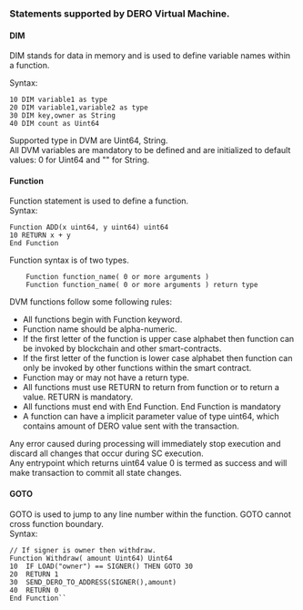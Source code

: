 ### Statements supported by  DERO Virtual Machine.  

#### DIM 
DIM stands for data in memory and is used to define variable names within a function.  

Syntax:
```
10 DIM variable1 as type 
20 DIM variable1,variable2 as type
30 DIM key,owner as String
40 DIM count as Uint64
```  
Supported type in DVM are Uint64, String.  
All DVM variables are mandatory to be defined and are initialized to default values: 0 for Uint64  and "" for String.  

#### Function  
Function statement is used to define a function.  
Syntax:  
```
Function ADD(x uint64, y uint64) uint64 
10 RETURN x + y
End Function
```  
Function syntax is of two types.  
```
    Function function_name( 0 or more arguments )
    Function function_name( 0 or more arguments ) return type
```
DVM functions follow some following rules:  
* All functions begin with Function keyword. 
* Function name should be alpha-numeric.
* If the first letter of the function is upper case alphabet then function can be invoked by blockchain and other smart-contracts. 
* If the first letter of the function is lower case alphabet then function can only be invoked by other functions within the smart contract.
* Function may or may not have a return type.
* All functions must use RETURN to return from function or to return a value. RETURN is mandatory.
* All functions must end with End Function. End Function is mandatory
* A function can have a implicit parameter value of type uint64, which contains amount of DERO value sent with the transaction.

Any error caused during processing will immediately stop execution and discard all changes that occur during SC execution.  
Any entrypoint which returns uint64 value 0 is termed as success and will make transaction to commit all state changes.  

#### GOTO
GOTO is used to jump to any line number within the function.
GOTO cannot cross function boundary.  
Syntax:  
```
// If signer is owner then withdraw. 
Function Withdraw( amount Uint64) Uint64 
10  IF LOAD("owner") == SIGNER() THEN GOTO 30 
20  RETURN 1
30  SEND_DERO_TO_ADDRESS(SIGNER(),amount)
40  RETURN 0
End Function``

```

